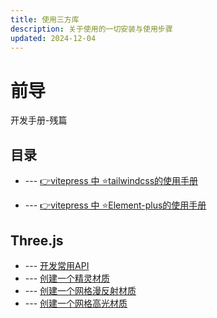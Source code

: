 ```yaml
---
title: 使用三方库
description: 关于使用的一切安装与使用步骤
updated: 2024-12-04
---
```


# 前导

<UpdatedTime :updated="$frontmatter.updated" />

开发手册-残篇

## 目录

- --- [👉vitepress 中 ⭐tailwindcss的使用手册](./useTailwindcss.md) 

- --- [👉vitepress 中 ⭐Element-plus的使用手册](./useElement-plus.md)

## Three.js

- --- [开发常用API](three/useCommon/commonAPI.md)
- --- [创建一个精灵材质](three/Material/SpriteMaterial.md) 
- --- [创建一个网格漫反射材质](three/Material/MeshLambertMaterial.md) 
- --- [创建一个网格高光材质](three/Material/MeshPhongMaterial.md) 

